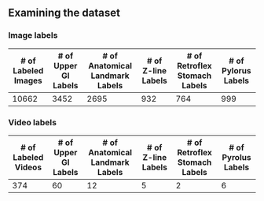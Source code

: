 ## Examining the dataset
### Image labels
| # of Labeled Images | # of Upper GI Labels | # of Anatomical Landmark Labels | # of Z-line Labels | # of Retroflex Stomach Labels | # of Pylorus Labels |
| - | - | - | - | - | - |
| 10662 | 3452 | 2695 | 932 | 764 | 999 |

### Video labels
| # of Labeled Videos | # of Upper GI Labels | # of Anatomical Landmark Labels | # of Z-line Labels | # of Retroflex Stomach Labels | # of Pyrolus Labels |
| - | - | - | - | - | - |
| 374 | 60 | 12 | 5 | 2 | 6 | 